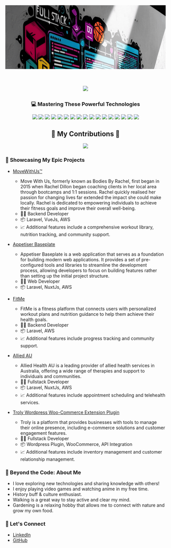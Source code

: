 <div align="center">
  <img src="images/Header-1260x215-v3.gif" alt="ReadAhead Enterprises" height="200" width="auto" />
</div>

<h1 align="center">
    <img src="https://readme-typing-svg.herokuapp.com/?font=Righteous&size=35&center=true&vCenter=true&width=500&height=70&duration=4000&lines=Hi+There!+👋;+I'm+Raymund+Delfin!;" />
</h1>

<h3 align="center">💻 Mastering These Powerful Technologies</h3>

<p align="center">
  <img src="https://img.shields.io/badge/Laravel-FF2D20?style=for-the-badge&logo=laravel&logoColor=white" />
  <img src="https://img.shields.io/badge/Nuxt.js-00DC82?style=for-the-badge&logo=nuxt.js&logoColor=white" />
  <img src="https://img.shields.io/badge/Vue.js-4FC08D?style=for-the-badge&logo=vue.js&logoColor=white" />
  <img src="https://img.shields.io/badge/PHP-777BB4?style=for-the-badge&logo=php&logoColor=white" />
  <img src="https://img.shields.io/badge/HTML5-FF5733?style=for-the-badge&logo=html5&logoColor=white" />
  <img src="https://img.shields.io/badge/CSS3-0077B5?style=for-the-badge&logo=css3&logoColor=white" />
  <img src="https://img.shields.io/badge/JavaScript-F7DF1E?style=for-the-badge&logo=javascript&logoColor=black" />
  <img src="https://img.shields.io/badge/TypeScript-007ACC?style=for-the-badge&logo=typescript&logoColor=white" />
  <img src="https://img.shields.io/badge/Node.js-339933?style=for-the-badge&logo=nodedotjs&logoColor=white" />
  <img src="https://img.shields.io/badge/Express.js-000000?style=for-the-badge&logo=express&logoColor=white" />
  <img src="https://img.shields.io/badge/MySQL-005C84?style=for-the-badge&logo=mysql&logoColor=white" />
  <img src="https://img.shields.io/badge/MongoDB-47A248?style=for-the-badge&logo=mongodb&logoColor=white" />
  <img src="https://img.shields.io/badge/AWS-232F3E?style=for-the-badge&logo=amazon-aws&logoColor=white" />
  <img src="https://img.shields.io/badge/Bash-4EAA25?style=for-the-badge&logo=gnubash&logoColor=white" />
  <img src="https://img.shields.io/badge/Git-F05032?style=for-the-badge&logo=git&logoColor=white" />
  <img src="https://img.shields.io/badge/Docker-2496ED?style=for-the-badge&logo=docker&logoColor=white" />
  <img src="https://img.shields.io/badge/Visual_Studio_Code-0078D4?style=for-the-badge&logo=visual%20studio%20code&logoColor=white" />
</p>

<div align="center">
  <h2>🐍 My Contributions 🐍</h2>
  <img src="https://wakatime.com/share/@c4e82893-e283-4921-9cd3-53dd95258741/f1f3123e-72db-4ca1-a2b0-e482bc36c5c9.png" />
  <br/>
</div>

### 🚀 Showcasing My Epic Projects

- <a href="https://movewithus.com/" target="_blank">MoveWithUs™</a>
  - Move With Us, formerly known as Bodies By Rachel, first began in 2015 when Rachel Dillon began coaching clients in her local area through bootcamps and 1:1 sessions.
Rachel quickly realised her passion for changing lives far extended the impact she could make locally. Rachel is dedicated to empowering individuals to achieve their fitness goals and improve their overall well-being.
  - 👨‍💻 Backend Developer
  - 📦 Laravel, VueJs, AWS
  - 📈 Additional features include a comprehensive workout library, nutrition tracking, and community support.

- <a href="https://baseplate.appetiserdev.tech/" target="_blank">Appetiser Baseplate</a>
  - Appetiser Baseplate is a web application that serves as a foundation for building modern web applications. It provides a set of pre-configured tools and libraries to streamline the development process, allowing developers to focus on building features rather than setting up the initial project structure.
  - 👨‍💻 Web Developer
  - 📦 Laravel, NuxtJs, AWS

- <a href="https://fitme.tv/" target="_blank">FitMe</a>
  - FitMe is a fitness platform that connects users with personalized workout plans and nutrition guidance to help them achieve their health goals.
  - 👨‍💻 Backend Developer
  - 📦 Laravel, AWS
  - 📈 Additional features include progress tracking and community support.

- <a href="https://www.alliedhealthau.com/" target="_blank">Allied AU</a>
  - Allied Health AU is a leading provider of allied health services in Australia, offering a wide range of therapies and support to individuals and communities.
  - 👨‍💻 Fullstack Developer
  - 📦 Laravel, NuxtJs, AWS
  - 📈 Additional features include appointment scheduling and telehealth services.

- <a href="https://www.linkedin.com/showcase/troly-ioabc/about/" target="_blank">Troly Wordpress Woo-Commerce Extension Plugin</a>
  - Troly is a platform that provides businesses with tools to manage their online presence, including e-commerce solutions and customer engagement features.
  - 👨‍💻 Fullstack Developer
  - 📦 Wordpress Plugin, WooCommerce, API Integration
  - 📈 Additional features include inventory management and customer relationship management.

### 🌟 Beyond the Code: About Me
- I love exploring new technologies and sharing knowledge with others!
- I enjoy playing video games and watching anime in my free time.
- History buff & culture enthusiast.
- Walking is a great way to stay active and clear my mind.
- Gardening is a relaxing hobby that allows me to connect with nature and grow my own food.

### 🌟 Let's Connect
- <a href="https://www.linkedin.com/in/rcdelfin/" target="_blank">LinkedIn</a>
- <a href="https://github.com/rcdelfin/rcdelfin" target="_blank">GitHub</a>

<!-- ### 🌟 Coding Stats -->

<!--START_SECTION:waka-->
<!--END_SECTION:waka-->
